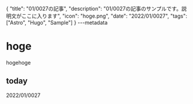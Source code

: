 {
  "title": "01/0027の記事",
  "description": "01/0027の記事のサンプルです。説明文がここに入ります",
  "icon": "hoge.png",
  "date": "2022/01/0027",
  "tags": ["Astro", "Hugo", "Sample"]
}
---metadata

# hoge
hogehoge

## today
2022/01/0027